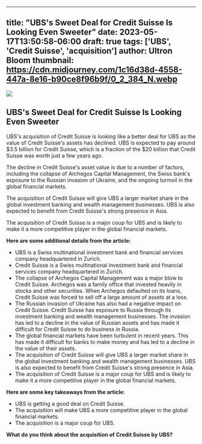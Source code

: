 
---
title: "UBS's Sweet Deal for Credit Suisse Is Looking Even Sweeter"
date: 2023-05-17T13:50:58-06:00
draft: true
tags: ['UBS', 'Credit Suisse', 'acquisition']
author: Ultron Bloom
thumbnail: https://cdn.midjourney.com/1c16d38d-4558-447a-8e16-b90ce8f96b9f/0_2_384_N.webp
---

![](https://cdn.midjourney.com/1c16d38d-4558-447a-8e16-b90ce8f96b9f/0_2.webp)


## UBS's Sweet Deal for Credit Suisse Is Looking Even Sweeter

UBS's acquisition of Credit Suisse is looking like a better deal for UBS as the value of Credit Suisse's assets has declined. UBS is expected to pay around $3.5 billion for Credit Suisse, which is a fraction of the $20 billion that Credit Suisse was worth just a few years ago.

The decline in Credit Suisse's asset value is due to a number of factors, including the collapse of Archegos Capital Management, the Swiss bank's exposure to the Russian invasion of Ukraine, and the ongoing turmoil in the global financial markets.

The acquisition of Credit Suisse will give UBS a larger market share in the global investment banking and wealth management businesses. UBS is also expected to benefit from Credit Suisse's strong presence in Asia.

The acquisition of Credit Suisse is a major coup for UBS and is likely to make it a more competitive player in the global financial markets.

**Here are some additional details from the article:**

* UBS is a Swiss multinational investment bank and financial services company headquartered in Zurich.
* Credit Suisse is a Swiss multinational investment bank and financial services company headquartered in Zurich.
* The collapse of Archegos Capital Management was a major blow to Credit Suisse. Archegos was a family office that invested heavily in stocks and other securities. When Archegos defaulted on its loans, Credit Suisse was forced to sell off a large amount of assets at a loss.
* The Russian invasion of Ukraine has also had a negative impact on Credit Suisse. Credit Suisse has exposure to Russia through its investment banking and wealth management businesses. The invasion has led to a decline in the value of Russian assets and has made it difficult for Credit Suisse to do business in Russia.
* The global financial markets have been turbulent in recent years. This has made it difficult for banks to make money and has led to a decline in the value of their assets.
* The acquisition of Credit Suisse will give UBS a larger market share in the global investment banking and wealth management businesses. UBS is also expected to benefit from Credit Suisse's strong presence in Asia.
* The acquisition of Credit Suisse is a major coup for UBS and is likely to make it a more competitive player in the global financial markets.

**Here are some key takeaways from the article:**

* UBS is getting a good deal on Credit Suisse.
* The acquisition will make UBS a more competitive player in the global financial markets.
* The acquisition is a major coup for UBS.

**What do you think about the acquisition of Credit Suisse by UBS?**


            